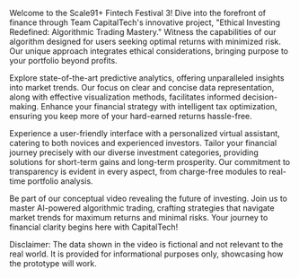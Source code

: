Welcome to the Scale91+ Fintech Festival 3! Dive into the forefront of finance through Team CapitalTech's innovative project, "Ethical Investing Redefined: Algorithmic Trading Mastery." Witness the capabilities of our algorithm designed for users seeking optimal returns with minimized risk. Our unique approach integrates ethical considerations, bringing purpose to your portfolio beyond profits.

Explore state-of-the-art predictive analytics, offering unparalleled insights into market trends. Our focus on clear and concise data representation, along with effective visualization methods, facilitates informed decision-making. Enhance your financial strategy with intelligent tax optimization, ensuring you keep more of your hard-earned returns hassle-free.

Experience a user-friendly interface with a personalized virtual assistant, catering to both novices and experienced investors. Tailor your financial journey precisely with our diverse investment categories, providing solutions for short-term gains and long-term prosperity. Our commitment to transparency is evident in every aspect, from charge-free modules to real-time portfolio analysis.

Be part of our conceptual video revealing the future of investing. Join us to master AI-powered algorithmic trading, crafting strategies that navigate market trends for maximum returns and minimal risks. Your journey to financial clarity begins here with CapitalTech!

Disclaimer: The data shown in the video is fictional and not relevant to the real world. It is provided for informational purposes only, showcasing how the prototype will work.
